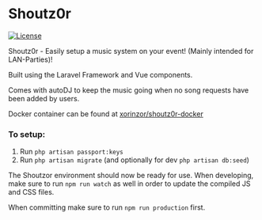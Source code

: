 # Shoutz0r

[![License](https://img.shields.io/github/license/xorinzor/shoutz0r.svg?style=flat)](https://www.gnu.org/licenses/gpl-3.0.en.html)

Shoutz0r - Easily setup a music system on your event! (Mainly intended for LAN-Parties)!

Built using the Laravel Framework and Vue components.

Comes with autoDJ to keep the music going when no song requests have been added by users.

Docker container can be found at [xorinzor/shoutz0r-docker](https://github.com/xorinzor/shoutz0r-docker)


### To setup:

1. Run `php artisan passport:keys`
2. Run `php artisan migrate` (and optionally for dev `php artisan db:seed`)

The Shoutzor environment should now be ready for use.
When developing, make sure to run `npm run watch` as well in order to update the compiled JS and CSS files.

When committing make sure to run `npm run production` first.
